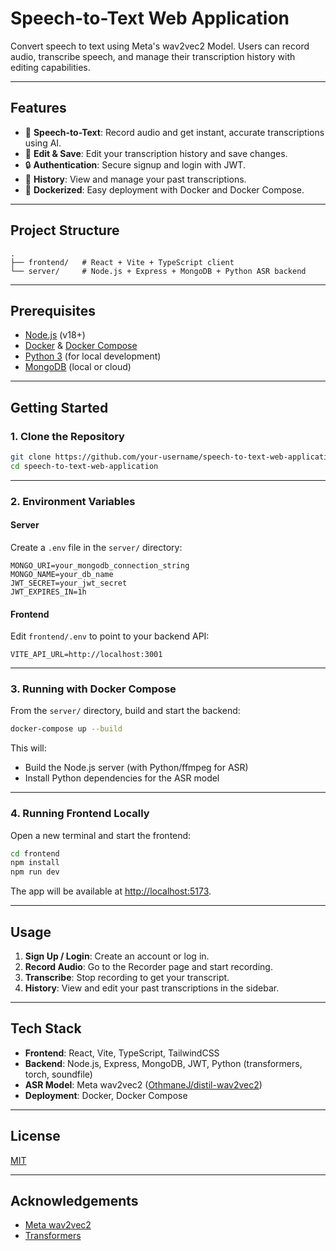 # Speech-to-Text Web Application

Convert speech to text using Meta's wav2vec2 Model. Users can record audio, transcribe speech, and manage their transcription history with editing capabilities.

---

## Features

- 🎤 **Speech-to-Text**: Record audio and get instant, accurate transcriptions using AI.
- 📝 **Edit & Save**: Edit your transcription history and save changes.
- 🔒 **Authentication**: Secure signup and login with JWT.
- 📜 **History**: View and manage your past transcriptions.
- 🐳 **Dockerized**: Easy deployment with Docker and Docker Compose.

---

## Project Structure

```
.
├── frontend/   # React + Vite + TypeScript client
└── server/     # Node.js + Express + MongoDB + Python ASR backend
```

---

## Prerequisites

- [Node.js](https://nodejs.org/) (v18+)
- [Docker](https://www.docker.com/) & [Docker Compose](https://docs.docker.com/compose/)
- [Python 3](https://www.python.org/) (for local development)
- [MongoDB](https://www.mongodb.com/) (local or cloud)

---

## Getting Started

### 1. Clone the Repository

```sh
git clone https://github.com/your-username/speech-to-text-web-application.git
cd speech-to-text-web-application
```

---

### 2. Environment Variables

#### Server

Create a `.env` file in the `server/` directory:

```
MONGO_URI=your_mongodb_connection_string
MONGO_NAME=your_db_name
JWT_SECRET=your_jwt_secret
JWT_EXPIRES_IN=1h
```

#### Frontend

Edit `frontend/.env` to point to your backend API:

```
VITE_API_URL=http://localhost:3001
```

---

### 3. Running with Docker Compose

From the `server/` directory, build and start the backend:

```sh
docker-compose up --build
```

This will:
- Build the Node.js server (with Python/ffmpeg for ASR)
- Install Python dependencies for the ASR model

---

### 4. Running Frontend Locally

Open a new terminal and start the frontend:

```sh
cd frontend
npm install
npm run dev
```

The app will be available at [http://localhost:5173](http://localhost:5173).

---

## Usage

1. **Sign Up / Login**: Create an account or log in.
2. **Record Audio**: Go to the Recorder page and start recording.
3. **Transcribe**: Stop recording to get your transcript.
4. **History**: View and edit your past transcriptions in the sidebar.

---

## Tech Stack

- **Frontend**: React, Vite, TypeScript, TailwindCSS
- **Backend**: Node.js, Express, MongoDB, JWT, Python (transformers, torch, soundfile)
- **ASR Model**: Meta wav2vec2 ([OthmaneJ/distil-wav2vec2](https://huggingface.co/OthmaneJ/distil-wav2vec2))
- **Deployment**: Docker, Docker Compose

---

## License

[MIT](LICENSE)

---

## Acknowledgements

- [Meta wav2vec2](https://huggingface.co/facebook/wav2vec2-base-960h)
- [Transformers](https://huggingface.co/docs/transformers/index)
